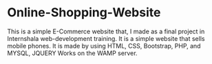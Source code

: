 # Online-Shopping-Website
This is a simple E-Commerce website that, I made as a final project in Internshala web-development training.
It is a simple website that sells mobile phones.
It is made by using HTML, CSS, Bootstrap, PHP, and MYSQL, JQUERY Works on the WAMP server.
